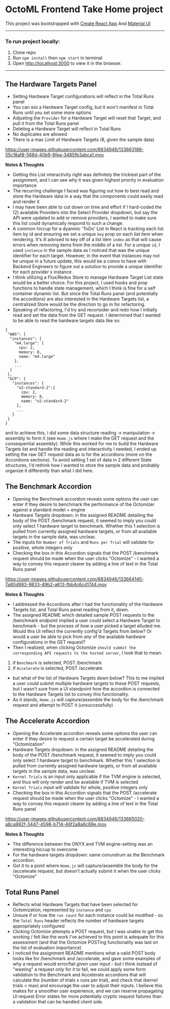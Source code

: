 # OctoML Frontend Take Home project

This project was bootstrapped with [Create React App](https://github.com/facebook/create-react-app)
And [Material UI](https://mui.com/getting-started/usage/)

-----------

### To run project locally:

1) Clone repo 
2) Run `npm install` then `npm start` in terminal
3) Open [http://localhost:3000](http://localhost:3000) to view it in the browser.

-----

## The Hardware Targets Panel

- Setting Hardware Target configurations will reflect in the Total Runs panel
- You can `Add` a Hardware Target config, but it won't manifest in Total Runs until you set some more options
- Adjusting the `Provider` for a Hardware Target will reset that Target, and pull it from the Total Runs panel
- Deleting a Hardware Target will reflect in Total Runs
- No duplicates are allowed
- There is a max Limit of Hardware Targets (8, given the sample data)

https://user-images.githubusercontent.com/8834946/133663188-55c18af8-568d-40b9-8fea-3485fb3abca1.mov

**Notes & Thoughts**
- Getting this List interactivity right was definitely the trickiest part of the assignment, and I can see why it was given highest priority in evaluation importance
- The recurring challenge I faced was figuring out how to best read and store the Hardware data in a way that the components could easily read and render it
- I may have been able to cut down on time and effort if I hard-coded the (2) available Providers into the Select Provider dropdown, but say the API were updated to add or remove providers, I wanted to make sure this list could dynamically respond to such a change. 
- A common hiccup for a dyanmic 'ToDo' List in React is tracking each list item by id and ensuring we set a unique `key` prop on each list item when rendering. It's ill advised to key off of a list item `index` as that will cause errors when removing items from the middle of a list. For a unique `id`, I used `instance` in the sample data as I noticed that was the unique identifier for each target. However, in the event that instances may not be unique in a future update, this would be a convo to have with Backend Engineers to figure out a solution to provide a unique identifier for each provider x instance. 
- I think utilizing a Flux/Redux Store to manage Hardware Target List state would be a better choice. For this project, I used hooks and prop functions to handle state management, which I think is fine for a self container dynamic list. But since the Total Runs panel (and potentially the accordions) are also interested in the Hardware Targets list, a centralized Store would be the direction to go in for refactoring.
- Speaking of refactoring, I'd try and reconsider and redo how I initially read and set the data from the GET request. I determined that I wanted to be able to read the hardware targets data like so:
```
{
 "AWS": {
  "instances": {
    "m4.large": {
      cpu: 2, 
      memory: 8, 
      name: "m4.large"
    },
    ...
  }
 },
 "GCP": {
   "instances": {
     "n2-standard-2":{
       cpu: 2, 
       memory: 8, 
       name: "n2-standard-2"
     },
     ...
   }
 }
}
```
and to achieve this, I did some data structure reading -> manipulation -> assembly to form it (see `Home.js` where I make the GET request and the consequential assembly). While this worked for me to build the Hardware Targets list and handle the reading and interactivity I needed, I ended up setting the raw GET request data as is for the accordions (more on the Accordions sections). To avoid setting 1 set of data in 2 different State structures, I'd rethink how I wanted to store the sample data and probably organize it differently than what I did here.

## The Benchmark Accordion

- Opening the Benchmark accordion reveals some options the user can enter if they desire to benchmark the performance of the Octomizer against a standard model + engine
- Hardware Targets dropdown: in the assigned README detailing the body of the POST /benchmark request, it seemed to imply you could only select 1 hardware target to benchmark. Whether this 1 selection is pulled from currently assigned hardware targets, or from all available targets in the sample data, was unclear.
- The inputs for `Number of Trials` and `Runs per Trial` will validate for positive, whole integers only
- Checking the box in this Accordion signals that the POST /benchmark request should be made when the user clicks "Octomize" - I wanted a way to convey this request clearer by adding a line of text in the Total Runs panel

https://user-images.githubusercontent.com/8834946/133664145-7a80d983-9833-49b2-a613-fbb4c6cd1744.mov

**Notes & Thoughts**
- I addressed the Accordions after I had the functionality of the Hardware Targets list, and Total Runs panel reading from it, down. 
- The assigned README which detailed sample POST requests to the /benchmark endpoint implied a user could select a Hardware Target to benchmark - but the process of *how* a user picked a target elluded me. Would this UI reflect the currently config'd Targets from below? Or would a user be able to pick from *any* of the available hardware configurations in the GET request? 
- Then I realized, when clicking Octomize `should submit the corresponding API requests to the hosted server`, I took that to mean:
1) if `Benchmark` is selected, POST /benchmark
2) if `Accelerate` is selected, POST /accelerate
- but what of the list of Hardware Targets down below? This to me implied a user could submit *multiple* hardware targets to these POST requests, but I wasn't sure from a UI standpoint how the accordion is connected to the Hardware Targets list to convey this functionality. 
- As it stands, `Home.js` will capture/assemble the body for the /benchmark request and attempt to POST it (unsuccessfully)

## The Accelerate Accordion
- Opening the Accelerate accordion reveals some options the user can enter if they desire to request a certain target be accelerated during "Octomization"
- Hardware Targets dropdown: in the assigned README detailing the body of the POST /benchmark request, it seemed to imply you could only select 1 hardware target to benchmark. Whether this 1 selection is pulled from currently assigned hardware targets, or from all available targets in the sample data, was unclear.
- `Kernel Trials` is an input only applicable if the TVM engine is selected, and thus will only render and be available if TVM is selected
- `Kernel Trials` input will validate for whole, positive integers only
- Checking the box in this Accordion signals that the POST /accelerate request should be made when the user clicks "Octomize" - I wanted a way to convey this request clearer by adding a line of text in the Total Runs panel

https://user-images.githubusercontent.com/8834946/133665020-a8ca982f-3447-4598-b714-46f2a8a6c69e.mov

**Notes & Thoughts**
- The difference between the ONYX and TVM engine-setting was an interesting hiccup to overcome
- For the hardware targets dropdown: same conundrum as the Benchmark accordion. 
- Got it to a point where `Home.js` will capture/assemble the body for the /accelerate request, but doesn't actually submit it when the user clicks "Octomize"

## Total Runs Panel
- Reflects what Hardware Targets that have been selected for Octomization, represented by `instance` and `cpu`
- Unsure if or how the `run count` for each instance could be modified - so the `Total Runs` header reflects the number of hardware targets appropriately configured
- Clicking Octomize attempts a POST request, but I was unable to get this working / felt like the work I've achieved to this point is adequate for this assessment (and that the Octomize POSTing functionality was last on the list of evaluation importance)
- I noticed the assignment README mentions what a valid POST body looks like for /benchmark and /accelerate, and gave some examples of why a request would error/fail given user input - but I think instead of "wasting" a request only for it to fail, we could apply some form validation to the Benchmark and Accelerate accordions that will calculate the (number of trials x runs per trial), and check that (kernel trials < max) and encourage the user to adjust their inputs. I believe this makes for a smoother user experience, and we can reserve propagating UI request Error states for more potentially cryptic request failures than a validation that can be handled client side. 
